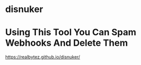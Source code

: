 # disnuker

# Using This Tool You Can Spam Webhooks And Delete Them 
https://realbytez.github.io/disnuker/

